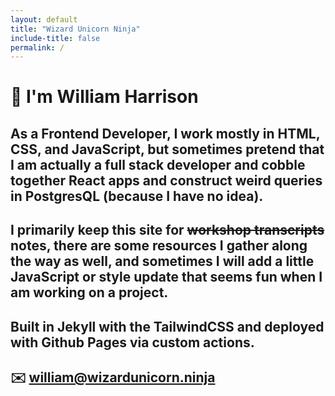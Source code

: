 ```yaml
---
layout: default
title: "Wizard Unicorn Ninja"
include-title: false
permalink: /
---
```

# 👋 I'm William Harrison

## As a Frontend Developer, I work mostly in HTML, CSS, and JavaScript, but sometimes pretend that I am actually a full stack developer and cobble together React apps and construct weird queries in PostgresQL (because I have no idea).

## I primarily keep this site for ~~workshop transcripts~~ notes, there are some resources I gather along the way as well, and sometimes I will add a little JavaScript or style update that seems fun when I am working on a project.

## Built in Jekyll with the TailwindCSS and deployed with Github Pages via custom actions.

## ✉️ [william@wizardunicorn.ninja](mailto:william@wizardunicorn.ninja)
